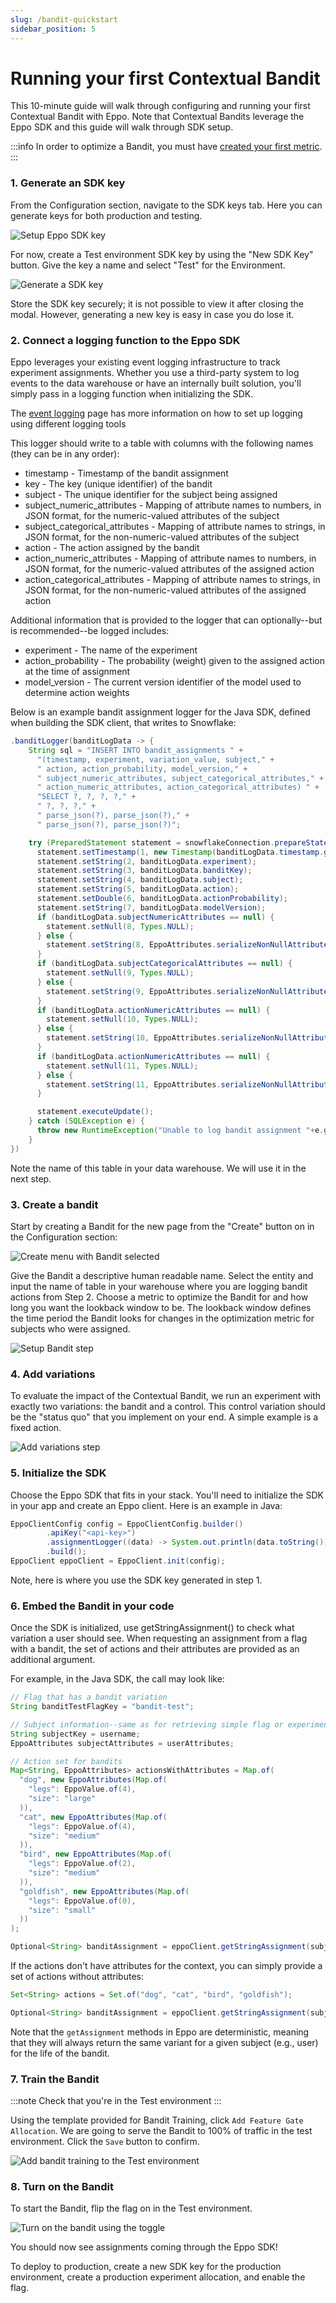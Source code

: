 ```yaml
---
slug: /bandit-quickstart
sidebar_position: 5
---
```


# Running your first Contextual Bandit

This 10-minute guide will walk through configuring and running your first Contextual Bandit with Eppo. Note that Contextual Bandits leverage the Eppo SDK and this guide will walk through SDK setup.

:::info
In order to optimize a Bandit, you must have [created your first metric](/metric-quickstart).
:::

### 1. Generate an SDK key

From the Configuration section, navigate to the SDK keys tab. Here you can generate keys for both production and testing.

![Setup Eppo SDK key](/img/feature-flagging/environments/sdk-keys.png)

For now, create a Test environment SDK key by using the "New SDK Key" button. Give the key a name and select "Test" for the Environment.

![Generate a SDK key](/img/feature-flagging/sdk-key-modal.png)

Store the SDK key securely; it is not possible to view it after closing the modal. However, generating a new key is easy in case you do lose it.

### 2. Connect a logging function to the Eppo SDK

Eppo leverages your existing event logging infrastructure to track experiment assignments. Whether you use a third-party system to log events to the data warehouse or have an internally built solution, you'll simply pass in a logging function when initializing the SDK.

The [event logging](/sdks/event-logging/) page has more information on how to set up logging using different logging tools

This logger should write to a table with columns with the following names (they can be in any order):
* timestamp - Timestamp of the bandit assignment
* key - The key (unique identifier) of the bandit
* subject - The unique identifier for the subject being assigned
* subject_numeric_attributes - Mapping of attribute names to numbers, in JSON format, for the numeric-valued attributes of the subject
* subject_categorical_attributes - Mapping of attribute names to strings, in JSON format, for the non-numeric-valued attributes of the subject
* action - The action assigned by the bandit
* action_numeric_attributes - Mapping of attribute names to numbers, in JSON format, for the numeric-valued attributes of the assigned action
* action_categorical_attributes - Mapping of attribute names to strings, in JSON format, for the non-numeric-valued attributes of the assigned action

Additional information that is provided to the logger that can optionally--but is recommended--be logged includes:
* experiment - The name of the experiment
* action_probability - The probability (weight) given to the assigned action at the time of assignment
* model_version - The current version identifier of the model used to determine action weights

Below is an example bandit assignment logger for the Java SDK, defined when building the SDK client, that writes to Snowflake:
```java
.banditLogger(banditLogData -> {
    String sql = "INSERT INTO bandit_assignments " +
      "(timestamp, experiment, variation_value, subject," +
      " action, action_probability, model_version," +
      " subject_numeric_attributes, subject_categorical_attributes," +
      " action_numeric_attributes, action_categorical_attributes) " +
      "SELECT ?, ?, ?, ?," +
      " ?, ?, ?," +
      " parse_json(?), parse_json(?)," +
      " parse_json(?), parse_json(?)";

    try (PreparedStatement statement = snowflakeConnection.prepareStatement(sql)) {
      statement.setTimestamp(1, new Timestamp(banditLogData.timestamp.getTime()));
      statement.setString(2, banditLogData.experiment);
      statement.setString(3, banditLogData.banditKey);
      statement.setString(4, banditLogData.subject);
      statement.setString(5, banditLogData.action);
      statement.setDouble(6, banditLogData.actionProbability);
      statement.setString(7, banditLogData.modelVersion);
      if (banditLogData.subjectNumericAttributes == null) {
        statement.setNull(8, Types.NULL);
      } else {
        statement.setString(8, EppoAttributes.serializeNonNullAttributesToJSONString(banditLogData.subjectNumericAttributes));
      }
      if (banditLogData.subjectCategoricalAttributes == null) {
        statement.setNull(9, Types.NULL);
      } else {
        statement.setString(9, EppoAttributes.serializeNonNullAttributesToJSONString(banditLogData.subjectCategoricalAttributes));
      }
      if (banditLogData.actionNumericAttributes == null) {
        statement.setNull(10, Types.NULL);
      } else {
        statement.setString(10, EppoAttributes.serializeNonNullAttributesToJSONString(banditLogData.actionNumericAttributes));
      }
      if (banditLogData.actionNumericAttributes == null) {
        statement.setNull(11, Types.NULL);
      } else {
        statement.setString(11, EppoAttributes.serializeNonNullAttributesToJSONString(banditLogData.actionCategoricalAttributes));
      }

      statement.executeUpdate();
    } catch (SQLException e) {
      throw new RuntimeException("Unable to log bandit assignment "+e.getMessage(), e);
    }
})
```

Note the name of this table in your data warehouse. We will use it in the next step.

### 3. Create a bandit

Start by creating a Bandit for the new page from the "Create" button on in the Configuration section:

![Create menu with Bandit selected](/img/bandit/bandit-qs-0.png)

Give the Bandit a descriptive human readable name. Select the entity and input the name of table in your warehouse where you are logging bandit actions from Step 2. Choose a metric to optimize the Bandit for and how long you want the lookback window to be. The lookback window defines the time period the Bandit looks for changes in the optimization metric for subjects who were assigned.

![Setup Bandit step](/img/bandit/bandit-qs-1.png)

### 4. Add variations
To evaluate the impact of the Contextual Bandit, we run an experiment with exactly two variations: the bandit and a control. This control variation should be the "status quo" that you implement on your end. A simple example is a fixed action.

![Add variations step](/img/bandit/bandit-qs-2.png)

### 5. Initialize the SDK

Choose the Eppo SDK that fits in your stack. You'll need to initialize the SDK in your app and create an Eppo client. Here is an example in Java:

```java
EppoClientConfig config = EppoClientConfig.builder()
        .apiKey("<api-key>")
        .assignmentLogger((data) -> System.out.println(data.toString()))
        .build();
EppoClient eppoClient = EppoClient.init(config);
```
Note, here is where you use the SDK key generated in step 1.

### 6. Embed the Bandit in your code

Once the SDK is initialized, use getStringAssignment() to check what variation a user should see. When requesting an assignment from a flag with a bandit, the set of actions and their attributes are provided as an additional argument.

For example, in the Java SDK, the call may look like:
```java
// Flag that has a bandit variation
String banditTestFlagKey = "bandit-test";

// Subject information--same as for retrieving simple flag or experiment assignments
String subjectKey = username;
EppoAttributes subjectAttributes = userAttributes;

// Action set for bandits
Map<String, EppoAttributes> actionsWithAttributes = Map.of(
  "dog", new EppoAttributes(Map.of(
    "legs": EppoValue.of(4),
    "size": "large"
  )),
  "cat", new EppoAttributes(Map.of(
    "legs": EppoValue.of(4),
    "size": "medium"
  )),
  "bird", new EppoAttributes(Map.of(
    "legs": EppoValue.of(2),
    "size": "medium"
  )),
  "goldfish", new EppoAttributes(Map.of(
    "legs": EppoValue.of(0),
    "size": "small" 
  ))   
);

Optional<String> banditAssignment = eppoClient.getStringAssignment(subjectKey, flagKey, subjectAttributes, actionsWithAttributes);
```

If the actions don't have attributes for the context, you can simply provide a set of actions without attributes:
```java
Set<String> actions = Set.of("dog", "cat", "bird", "goldfish");

Optional<String> banditAssignment = eppoClient.getStringAssignment(subjectKey, flagKey, subjectAttributes, actions);
```

Note that the `getAssignment` methods in Eppo are deterministic, meaning that they will always return the same variant for a given subject (e.g., user) for the life of the bandit.

### 7. Train the Bandit 
:::note
Check that you're in the Test environment
:::

Using the template provided for Bandit Training, click `Add Feature Gate Allocation`. We are going to serve the Bandit to 100% of traffic in the test environment. Click the `Save` button to confirm.

![Add bandit training to the Test environment](/img/bandit/bandit-qs-3.png)

### 8. Turn on the Bandit

To start the Bandit, flip the flag on in the Test environment.

![Turn on the bandit using the toggle](/img/bandit/bandit-qs-4.png)

You should now see assignments coming through the Eppo SDK!

To deploy to production, create a new SDK key for the production environment, create a production experiment allocation, and enable the flag.
